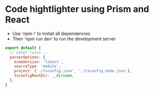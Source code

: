 # Code hightlighter using Prism and React

- Use 'npm i' to install all dependencies
- Then 'npm run dev' to run the development server


```js
export default {
  // other rules...
  parserOptions: {
    ecmaVersion: 'latest',
    sourceType: 'module',
    project: ['./tsconfig.json', './tsconfig.node.json'],
    tsconfigRootDir: __dirname,
  },
}
```

